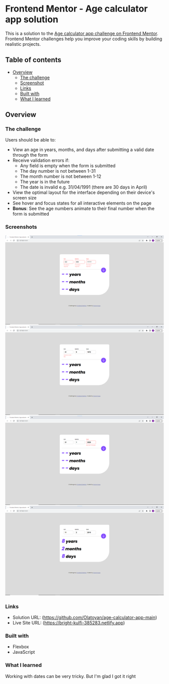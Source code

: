 # Frontend Mentor - Age calculator app solution

This is a solution to the [Age calculator app challenge on Frontend Mentor](https://www.frontendmentor.io/challenges/age-calculator-app-dF9DFFpj-Q). Frontend Mentor challenges help you improve your coding skills by building realistic projects.

## Table of contents

- [Overview](#overview)
  - [The challenge](#the-challenge)
  - [Screenshot](#screenshot)
  - [Links](#links)
  - [Built with](#built-with)
  - [What I learned](#what-i-learned)

## Overview

### The challenge

Users should be able to:

- View an age in years, months, and days after submitting a valid date through the form
- Receive validation errors if:
  - Any field is empty when the form is submitted
  - The day number is not between 1-31
  - The month number is not between 1-12
  - The year is in the future
  - The date is invalid e.g. 31/04/1991 (there are 30 days in April)
- View the optimal layout for the interface depending on their device's screen size
- See hover and focus states for all interactive elements on the page
- **Bonus**: See the age numbers animate to their final number when the form is submitted

### Screenshots

![](./screenshots/Screenshot%202023-04-19%20023908.png)
![](./screenshots/Screenshot%202023-04-19%20024129.png)
![](./screenshots/Screenshot%202023-04-19%20024158.png)
![](./screenshots/Screenshot%202023-04-19%20024256.png)

### Links

- Solution URL: (https://github.com/Olatoyan/age-calculator-app-main)
- Live Site URL: (https://bright-kulfi-385283.netlify.app)

### Built with

- Flexbox
- JavaScript

### What I learned

Working with dates can be very tricky. But I'm glad I got it right
